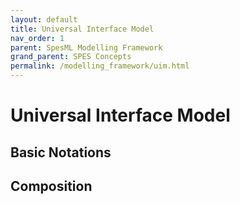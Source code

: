 ```yaml
---
layout: default
title: Universal Interface Model
nav_order: 1
parent: SpesML Modelling Framework
grand_parent: SPES Concepts
permalink: /modelling_framework/uim.html
---
```

# Universal Interface Model

## Basic Notations

## Composition
